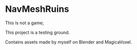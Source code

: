 # NavMeshRuins

This is not a game;

This project is a testing ground.

Contains assets made by myself on Blender and MagicaVoxel.
